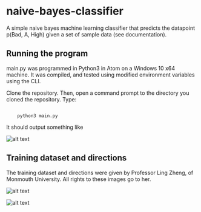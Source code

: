 # naive-bayes-classifier
A simple naive bayes machine learning classifier that predicts the datapoint p(Bad, A, High) given a set of sample data (see documentation).

## Running the program
main.py was programmed in Python3 in Atom on a Windows 10 x64 machine. It was compiled, and tested using modified environment variables using the CLI.

Clone the repository. Then, open a command prompt to the directory you cloned the repository. Type:

```

    python3 main.py

```

It should output something like 

![alt text](https://imgur.com/gbWXQP2.png "The sample output.")

## Training dataset and directions
The training dataset and directions were given by Professor Ling Zheng, of Monmouth University. All rights to these images go to her.

 ![alt text](https://imgur.com/YI3qn1a.png "The training dataset")

 ![alt text](https://imgur.com/AXmVC5K.png "The provided directions by Professor Zheng")
